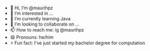 - 👋 Hi, I’m @maurihpz
- 👀 I’m interested in ...
- 🌱 I’m currently learning Java
- 💞️ I’m looking to collaborate on ...
- 📫 How to reach me: ig @maurihpz
- 😄 Pronouns: he/him
- ⚡ Fun fact: I've just started my bachelor degree for computation

<!---
maurihpz/maurihpz is a ✨ special ✨ repository because its `README.md` (this file) appears on your GitHub profile.
You can click the Preview link to take a look at your changes.
--->
